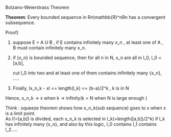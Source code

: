 Bolzano-Weierstrass Theorem

**Theorem**: Every bounded sequence in Rn\\mathbb{R}^nRn has a convergent subsequence.

Proof) 

1. suppose E \= A U B , if E contains infinitely many x\_n , at least one of A , B must contain infinitely many x\_n.  
2. if {x\_n} is bounded sequence, then for all n in N, x\_n are all in I\_0, l\_0 \= \[a,b\],

	cut l\_0 into two and at least one of them contains infinitely many {x\_n}, …..

3. Finally, lx\_n\_k \- xl \<= length(l\_k) \<= (b-a)/2^k , k is in N

Hence, x\_n\_k \-\> x when k \-\> infinity(k \> N when N is large enough )

Think : squeeze theorem shows how x\_n\_k(sub sequence) goes to x when x is a limit point.  
As I(=\[a,b\]) is divided, each x\_n\_k is selected in I\_k(=length(\[a,b\])/2^k) if l\_k has infinitely many {x\_n}, and also by this logic, I\_0 contains I\_1 contains l\_2…..   
